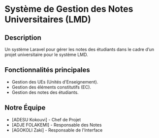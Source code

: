 # Système de Gestion des Notes Universitaires (LMD)

## Description  
Un système Laravel pour gérer les notes des étudiants dans le cadre d’un projet universitaire pour le système LMD.

## Fonctionnalités principales  
- Gestion des UEs (Unités d'Enseignement).  
- Gestion des éléments constitutifs (EC).  
- Gestion des notes des étudiants.

## Notre Équipe  
- [ADESU Kokouvi] - Chef de Projet  
- [ADJE FOLAKEMI] - Responsable des Notes  
- [AGOKOLI Zaki] - Responsable de l'Interface  
